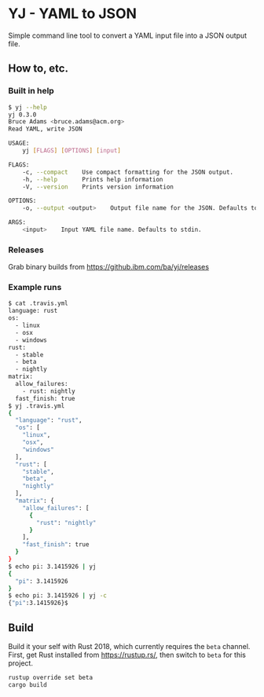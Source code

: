# YJ - YAML to JSON

Simple command line tool to convert a YAML input file into a JSON output file.

## How to, etc.

### Built in help

```bash
$ yj --help
yj 0.3.0
Bruce Adams <bruce.adams@acm.org>
Read YAML, write JSON

USAGE:
    yj [FLAGS] [OPTIONS] [input]

FLAGS:
    -c, --compact    Use compact formatting for the JSON output.
    -h, --help       Prints help information
    -V, --version    Prints version information

OPTIONS:
    -o, --output <output>    Output file name for the JSON. Defaults to stdout.

ARGS:
    <input>    Input YAML file name. Defaults to stdin.
```

### Releases

Grab binary builds from https://github.ibm.com/ba/yj/releases

### Example runs

```bash
$ cat .travis.yml
language: rust
os:
  - linux
  - osx
  - windows
rust:
  - stable
  - beta
  - nightly
matrix:
  allow_failures:
    - rust: nightly
  fast_finish: true
$ yj .travis.yml
{
  "language": "rust",
  "os": [
    "linux",
    "osx",
    "windows"
  ],
  "rust": [
    "stable",
    "beta",
    "nightly"
  ],
  "matrix": {
    "allow_failures": [
      {
        "rust": "nightly"
      }
    ],
    "fast_finish": true
  }
}
$ echo pi: 3.1415926 | yj
{
  "pi": 3.1415926
}
$ echo pi: 3.1415926 | yj -c
{"pi":3.1415926}$
```

## Build

Build it your self with Rust 2018, which currently requires the `beta` channel.
First, get Rust installed from https://rustup.rs/, then switch to `beta` for this project.

```bash
rustup override set beta
cargo build
```
